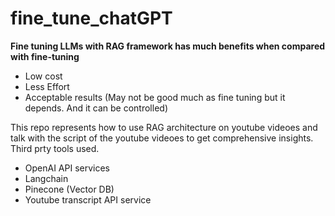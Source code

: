 # fine_tune_chatGPT

**Fine tuning LLMs with RAG framework has much benefits when compared with fine-tuning**
  - Low cost
  - Less Effort
  - Acceptable results (May not be good much as fine tuning but it depends. And it can be controlled)

This repo represents how to use RAG architecture on youtube videoes and talk with the script of the youtube videoes to get comprehensive insights.<br>
Third prty tools used.
  - OpenAI API services
  - Langchain
  - Pinecone (Vector DB)
  - Youtube transcript API service



